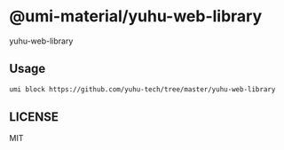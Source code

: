 # @umi-material/yuhu-web-library

yuhu-web-library

## Usage

```sh
umi block https://github.com/yuhu-tech/tree/master/yuhu-web-library
```

## LICENSE

MIT
